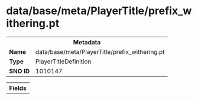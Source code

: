 <h1>data/base/meta/PlayerTitle/prefix_withering.pt</h1><table><tr><th colspan="100%">Metadata</th></tr><tr><td><b>Name</b></td><td>data/base/meta/PlayerTitle/prefix_withering.pt</td></tr><tr><td><b>Type</b></td><td>PlayerTitleDefinition</td></tr><tr><td><b>SNO ID</b></td><td>1010147</td></tr></table>

<table><tr><th colspan="100%">Fields</th></tr></table>

